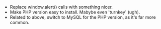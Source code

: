 * Replace window.alert() calls with something nicer.
* Make PHP version easy to install. Mabybe even 'turnkey' (ugh).
* Related to above, switch to MySQL for the PHP version, as it's far more common.
